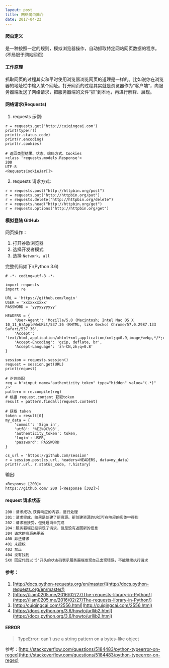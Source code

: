 ```yaml
---
layout: post
title: 网络爬虫简介
date: 2017-04-23
---
```


#### 爬虫定义
是一种按照一定的规则，模拟浏览器操作，自动抓取特定网站网页数据的程序。(不局限于网站网页)
#### 工作原理
抓取网页的过程其实和平时使用浏览器浏览网页的道理是一样的。比如说你在浏览器的地址栏中输入某个网址。打开网页的过程其实就是浏览器作为“客户端”，向服务器端发送了网络请求，把服务器端的文件“抓”到本地，再进行解释、展现。
#### 网络请求(Requests)
1. requests 示例:

```
r = requests.get('http://cuiqingcai.com')
print(type(r))
print(r.status_code)
print(r.encoding)
print(r.cookies)

# 返回类型结果、状态、编码方式、Cookies
<class 'requests.models.Response'>
200
UTF-8
<RequestsCookieJar[]>
```
2. requests 请求方式:

```
r = requests.post("http://httpbin.org/post")
r = requests.put("http://httpbin.org/put")
r = requests.delete("http://httpbin.org/delete")
r = requests.head("http://httpbin.org/get")
r = requests.options("http://httpbin.org/get")
```
#### 模拟登陆 GitHub
网页操作：  
1. 打开谷歌浏览器  
2. 选择开发者模式  
3. 选择 `Network`、`all`  

完整代码如下:(Python 3.6)

```
# -*- coding=utf-8 -*-

import requests
import re

URL = 'https://github.com/login'
USER = 'xxxxxxxxxx'
PASSWORD = 'yyyyyyyyyy'

HEADERS = {
    'User-Agent': 'Mozilla/5.0 (Macintosh; Intel Mac OS X 10_11_6)AppleWebKit/537.36 (KHTML, like Gecko) Chrome/57.0.2987.133 Safari/537.36',
    'Accept': 'text/html,application/xhtml+xml,application/xml;q=0.9,image/webp,*/*;q=0.8',
    'Accept-Encoding': 'gzip, deflate, br',
    'Accept-Language': 'zh-CN,zh;q=0.8'
}

session = requests.session()
request = session.get(URL)
print(request)

# 正则匹配
reg = b'<input name="authenticity_token" type="hidden" value="(.*)" />'
pattern = re.compile(reg)
# 根据 request.content 获取token
result = pattern.findall(request.content)

# 获取 token
token = result[0]
my_data = {
    'commit': 'Sign in',
    'utf8': '%E2%9C%93',
    'authenticity_token': token,
    'login': USER,
    'password': PASSWORD
}

cs_url = 'https://github.com/session'
r = session.post(cs_url, headers=HEADERS, data=my_data)
print(r.url, r.status_code, r.history)

```
输出:

```
<Response [200]>
https://github.com/ 200 [<Response [302]>]
```
#### request 请求状态
```
200：请求成功,获得响应的内容，进行处理   
201：请求完成，结果是创建了新资源。新创建资源的URI可在响应的实体中得到   
202：请求被接受，但处理尚未完成  
204：服务器端已经实现了请求，但是没有返回新的信息  
304 请求的资源未更新   
400 非法请求  
401 未授权  
403 禁止   
404 没有找到   
5XX 回应代码以'5'开头的状态码表示服务器端发现自己出现错误，不能继续执行请求  
```

#### 参考：  
1. [http://docs.python-requests.org/en/master/](http://docs.python-requests.org/en/master/)  
2. [https://liam0205.me/2016/02/27/The-requests-library-in-Python/](https://liam0205.me/2016/02/27/The-requests-library-in-Python/)
3. [http://cuiqingcai.com/2556.html](http://cuiqingcai.com/2556.html)
4. [https://docs.python.org/3.6/howto/urllib2.html](https://docs.python.org/3.6/howto/urllib2.html)

#### ERROR
> TypeError: can't use a string pattern  on a bytes-like object

参考：[http://stackoverflow.com/questions/5184483/python-typeerror-on-regex](http://stackoverflow.com/questions/5184483/python-typeerror-on-regex)
